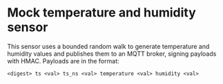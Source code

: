 # Mock temperature and humidity sensor

This sensor uses a bounded random walk to generate temperature and humidity values and publishes them to an MQTT broker, signing payloads with HMAC.  Payloads are in the format:

```text
<digest> ts <val> ts_ns <val> temperature <val> humidity <val>
```
